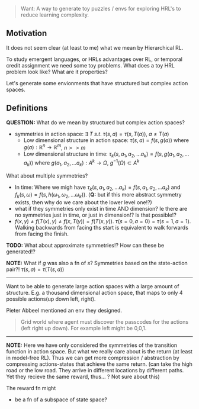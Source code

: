 > Want: A way to generate toy puzzles / envs for exploring HRL's to reduce learning complexity.

## Motivation

It does not seem clear (at least to me) what we mean by Hierarchical RL.

To study emergent languages, or HRLs advantages over RL, or temporal credit assignment we need some toy problems. What does a toy HRL problem look like? What are it properties?

Let's generate some envionments that have structured but complex action spaces.

## Definitions

__QUESTION:__ What do we mean by structured but complex action spaces?

- symmetries in action space: $\exists \;T \; s.t.\; \tau(s, a) = \tau(s, T(a)),\; a \neq T(a)$
  - Low dimensional structure in action space: $\tau(s, a) = f(s, g(a))$ where $g(a): \mathbb R^n \to \mathbb R^m$, $n >> m$
  - Low dimensional structure in time: $\tau_k(s, a_1, a_2, \dots a_k) = f(s, g(a_1, a_2, \dots a_k))$ where $g(a_1, a_2, \dots a_k): A^k \to \Omega$, $g^{-1}(\Omega) \subset A^k$

What about multiple symmetries?

- In time: Where we migh have $\tau_k(s, a_1, a_2, \dots a_k) = f(s,  a_1, a_2, \dots a_k)$ and $f_k(s, \omega) = f(s, h(\omega_1, \omega_2, \dots \omega_k))$. (__Q:__ but if this more abstract symmetry exists, then why do we care about the lower level one!?)
- what if they symmetries only exist in time AND dimension? Ie there are no symmetries just in time, or just in dimension!? Is that possible!?
- $f(x, y) \neq f(T(x), y) \neq f(x, T(y)) = f(T(x, y))$. $\tau(s=0, a=0) = \tau(s=1, a=1)$. Walking backwards from facing ths start is equivalent to walk forwards from facing the finish.


__TODO:__ What about approximate symmetries!? How can these be generated!?

__NOTE:__ What if $g$ was also a fn of $s$? Symmetries based on the state-action pair?! $\tau(s, a) = \tau(T(s, a))$

***

Want to be able to generate large action spaces with a large amount of structure.
E.g. a thousand dimensional action space, that maps to only 4 possible actions(up down left, right).


Pieter Abbeel mentioned an env they designed.
> Grid world where agent must discover the passcodes for the actions (left right up down). For example left might be 0,0,1.



***

__NOTE:__ Here we have only considered the symmetries of the transition function in action space. But what we really care about is the return (at least in model-free RL). Thus we can get more compression / abstraction by compressing actions-states that achieve the same return. (can take the high road or the low road. They arrive in different locations by different paths. Yet they recieve the same reward, thus... ? Not sure about this)

The reward fn might

- be a fn of a subspace of state space?
